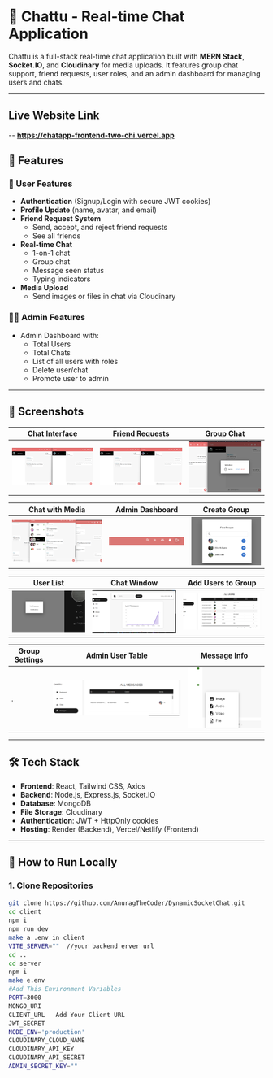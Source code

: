 # 💬 Chattu - Real-time Chat Application

Chattu is a full-stack real-time chat application built with **MERN Stack**, **Socket.IO**, and **Cloudinary** for media uploads. It features group chat support, friend requests, user roles, and an admin dashboard for managing users and chats.

---
## Live Website Link
-- **https://chatapp-frontend-two-chi.vercel.app**
## 🚀 Features

### 👥 User Features
- **Authentication** (Signup/Login with secure JWT cookies)
- **Profile Update** (name, avatar, and email)
- **Friend Request System**
  - Send, accept, and reject friend requests
  - See all friends
- **Real-time Chat**
  - 1-on-1 chat
  - Group chat
  - Message seen status
  - Typing indicators
- **Media Upload**
  - Send images or files in chat via Cloudinary

### 👨‍💼 Admin Features
- Admin Dashboard with:
  - Total Users
  - Total Chats
  - List of all users with roles
  - Delete user/chat
  - Promote user to admin

---

## 📸 Screenshots

| Chat Interface | Friend Requests | Group Chat |
|----------------|-----------------|-------------|
| ![](./Screenshot%202025-05-25%20133646.png) | ![](./Screenshot%202025-05-25%20133647.png) | ![](./Screenshot%202025-05-25%20134054.png) |

| Chat with Media | Admin Dashboard | Create Group |
|-----------------|------------------|--------------|
| ![](./Screenshot%202025-05-25%20144114.png) | ![](./Screenshot%202025-05-25%20144144.png) | ![](./Screenshot%202025-05-25%20144155.png) |

| User List | Chat Window | Add Users to Group |
|-----------|--------------|---------------------|
| ![](./Screenshot%202025-05-25%20144221.png) | ![](./Screenshot%202025-05-25%20144257.png) | ![](./Screenshot%202025-05-25%20144323.png) |

| Group Settings | Admin User Table | Message Info |
|----------------|-------------------|---------------|
| ![](./Screenshot%202025-05-25%20144335.png) | ![](./Screenshot%202025-05-25%20144348.png) | ![](./Screenshot%202025-05-25%20144409.png) |

---

## 🛠️ Tech Stack

- **Frontend**: React, Tailwind CSS, Axios
- **Backend**: Node.js, Express.js, Socket.IO
- **Database**: MongoDB
- **File Storage**: Cloudinary
- **Authentication**: JWT + HttpOnly cookies
- **Hosting**: Render (Backend), Vercel/Netlify (Frontend)

---

## 🧪 How to Run Locally

### 1. Clone Repositories
```bash
git clone https://github.com/AnuragTheCoder/DynamicSocketChat.git
cd client
npm i
npm run dev
make a .env in client
VITE_SERVER=""  //your backend erver url
cd ..
cd server
npm i
make e.env
#Add This Environment Variables
PORT=3000
MONGO_URI
CLIENT_URL   Add Your Client URL
JWT_SECRET
NODE_ENV='production'
CLOUDINARY_CLOUD_NAME
CLOUDINARY_API_KEY
CLOUDINARY_API_SECRET
ADMIN_SECRET_KEY=""

